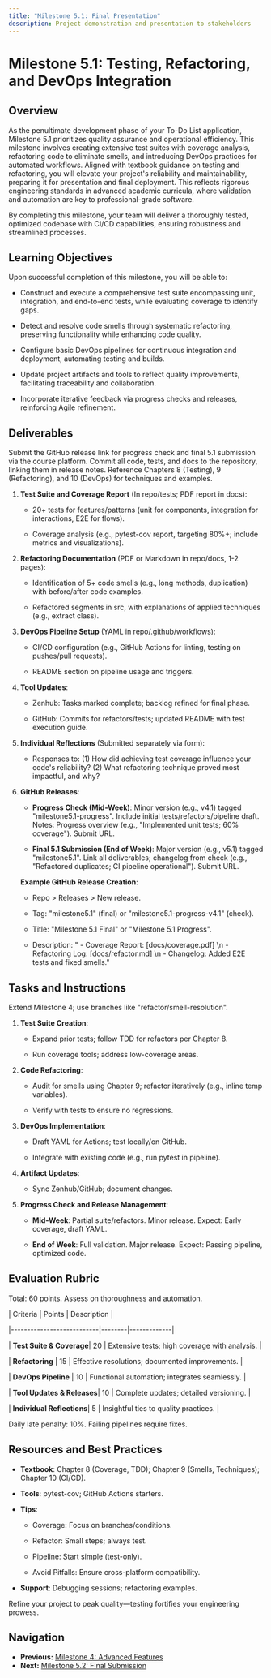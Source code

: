```yaml
---
title: "Milestone 5.1: Final Presentation"
description: Project demonstration and presentation to stakeholders
---
```


# Milestone 5.1: Testing, Refactoring, and DevOps Integration

## Overview

As the penultimate development phase of your To-Do List application, Milestone 5.1 prioritizes quality assurance and operational efficiency. This milestone involves creating extensive test suites with coverage analysis, refactoring code to eliminate smells, and introducing DevOps practices for automated workflows. Aligned with textbook guidance on testing and refactoring, you will elevate your project's reliability and maintainability, preparing it for presentation and final deployment. This reflects rigorous engineering standards in advanced academic curricula, where validation and automation are key to professional-grade software.

By completing this milestone, your team will deliver a thoroughly tested, optimized codebase with CI/CD capabilities, ensuring robustness and streamlined processes.

## Learning Objectives

Upon successful completion of this milestone, you will be able to:

- Construct and execute a comprehensive test suite encompassing unit, integration, and end-to-end tests, while evaluating coverage to identify gaps.

- Detect and resolve code smells through systematic refactoring, preserving functionality while enhancing code quality.

- Configure basic DevOps pipelines for continuous integration and deployment, automating testing and builds.

- Update project artifacts and tools to reflect quality improvements, facilitating traceability and collaboration.

- Incorporate iterative feedback via progress checks and releases, reinforcing Agile refinement.

## Deliverables

Submit the GitHub release link for progress check and final 5.1 submission via the course platform. Commit all code, tests, and docs to the repository, linking them in release notes. Reference Chapters 8 (Testing), 9 (Refactoring), and 10 (DevOps) for techniques and examples.

1. **Test Suite and Coverage Report** (In repo/tests; PDF report in docs):

   - 20+ tests for features/patterns (unit for components, integration for interactions, E2E for flows).

   - Coverage analysis (e.g., pytest-cov report, targeting 80%+; include metrics and visualizations).

2. **Refactoring Documentation** (PDF or Markdown in repo/docs, 1-2 pages):

   - Identification of 5+ code smells (e.g., long methods, duplication) with before/after code examples.

   - Refactored segments in src, with explanations of applied techniques (e.g., extract class).

3. **DevOps Pipeline Setup** (YAML in repo/.github/workflows):

   - CI/CD configuration (e.g., GitHub Actions for linting, testing on pushes/pull requests).

   - README section on pipeline usage and triggers.

4. **Tool Updates**:

   - Zenhub: Tasks marked complete; backlog refined for final phase.

   - GitHub: Commits for refactors/tests; updated README with test execution guide.

5. **Individual Reflections** (Submitted separately via form):

   - Responses to: (1) How did achieving test coverage influence your code's reliability? (2) What refactoring technique proved most impactful, and why?

6. **GitHub Releases**:

   - **Progress Check (Mid-Week)**: Minor version (e.g., v4.1) tagged "milestone5.1-progress". Include initial tests/refactors/pipeline draft. Notes: Progress overview (e.g., "Implemented unit tests; 60% coverage"). Submit URL.

   - **Final 5.1 Submission (End of Week)**: Major version (e.g., v5.1) tagged "milestone5.1". Link all deliverables; changelog from check (e.g., "Refactored duplicates; CI pipeline operational"). Submit URL.

   **Example GitHub Release Creation**:

   - Repo > Releases > New release.

   - Tag: "milestone5.1" (final) or "milestone5.1-progress-v4.1" (check).

   - Title: "Milestone 5.1 Final" or "Milestone 5.1 Progress".

   - Description: " - Coverage Report: [docs/coverage.pdf] \n - Refactoring Log: [docs/refactor.md] \n - Changelog: Added E2E tests and fixed smells."

## Tasks and Instructions

Extend Milestone 4; use branches like "refactor/smell-resolution".

1. **Test Suite Creation**:

   - Expand prior tests; follow TDD for refactors per Chapter 8.

   - Run coverage tools; address low-coverage areas.

2. **Code Refactoring**:

   - Audit for smells using Chapter 9; refactor iteratively (e.g., inline temp variables).

   - Verify with tests to ensure no regressions.

3. **DevOps Implementation**:

   - Draft YAML for Actions; test locally/on GitHub.

   - Integrate with existing code (e.g., run pytest in pipeline).

4. **Artifact Updates**:

   - Sync Zenhub/GitHub; document changes.

5. **Progress Check and Release Management**:

   - **Mid-Week**: Partial suite/refactors. Minor release. Expect: Early coverage, draft YAML.

   - **End of Week**: Full validation. Major release. Expect: Passing pipeline, optimized code.

## Evaluation Rubric

Total: 60 points. Assess on thoroughness and automation.

| Criteria                  | Points | Description |

|---------------------------|--------|-------------|

| **Test Suite & Coverage**| 20     | Extensive tests; high coverage with analysis. |

| **Refactoring**          | 15     | Effective resolutions; documented improvements. |

| **DevOps Pipeline**      | 10     | Functional automation; integrates seamlessly. |

| **Tool Updates & Releases**| 10    | Complete updates; detailed versioning. |

| **Individual Reflections**| 5      | Insightful ties to quality practices. |

Daily late penalty: 10%. Failing pipelines require fixes.

## Resources and Best Practices

- **Textbook**: Chapter 8 (Coverage, TDD); Chapter 9 (Smells, Techniques); Chapter 10 (CI/CD).

- **Tools**: pytest-cov; GitHub Actions starters.

- **Tips**:

  - Coverage: Focus on branches/conditions.

  - Refactor: Small steps; always test.

  - Pipeline: Start simple (test-only).

  - Avoid Pitfalls: Ensure cross-platform compatibility.

- **Support**: Debugging sessions; refactoring examples.

Refine your project to peak quality—testing fortifies your engineering prowess.

## Navigation

- **Previous:** [Milestone 4: Advanced Features](milestone-4)
- **Next:** [Milestone 5.2: Final Submission](milestone-5-2)
